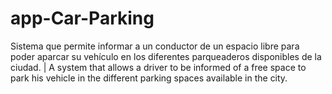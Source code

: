 # app-Car-Parking
Sistema que permite informar a un conductor de un espacio libre para poder aparcar su vehículo en los diferentes parqueaderos disponibles de la ciudad.  | A system that allows a driver to be informed of a free space to park his vehicle in the different parking spaces available in the city.
